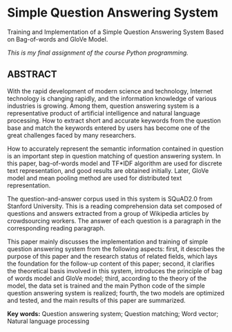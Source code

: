 # Simple Question Answering System

Training and Implementation of a Simple Question Answering System Based on Bag-of-words and GloVe Model.

*This is my final assignment of the course Python programming.*

## ABSTRACT

With the rapid development of modern science and technology, Internet technology is changing rapidly, and the information knowledge of various industries is growing. Among them, question answering system is a representative product of artificial intelligence and natural language processing. How to extract short and accurate keywords from the question base and match the keywords entered by users has become one of the great challenges faced by many researchers.

How to accurately represent the semantic information contained in question is an important step in question matching of question answering system. In this paper, bag-of-words model and TF*IDF algorithm are used for discrete text representation, and good results are obtained initially. Later, GloVe model and mean pooling method are used for distributed text representation.

The question-and-answer corpus used in this system is SQuAD2.0 from Stanford University. This is a reading comprehension data set composed of questions and answers extracted from a group of Wikipedia articles by crowdsourcing workers. The answer of each question is a paragraph in the corresponding reading paragraph.

This paper mainly discusses the implementation and training of simple question answering system from the following aspects: first, it describes the purpose of this paper and the research status of related fields, which lays the foundation for the follow-up content of this paper; second, it clarifies the theoretical basis involved in this system, introduces the principle of bag of words model and GloVe model; third, according to the theory of the model, the data set is trained and the main Python code of the simple question answering system is realized; fourth, the two models are optimized and tested, and the main results of this paper are summarized.

**Key words:** Question answering system; Question matching; Word vector; Natural language processing
